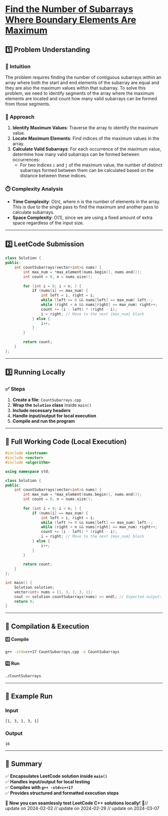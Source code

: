 # **[Find the Number of Subarrays Where Boundary Elements Are Maximum](https://leetcode.com/problems/find-the-number-of-subarrays-where-boundary-elements-are-maximum/description/)**  

## **1️⃣ Problem Understanding**  
### **📌 Intuition**  
The problem requires finding the number of contiguous subarrays within an array where both the start and end elements of the subarray are equal and they are also the maximum values within that subarray. To solve this problem, we need to identify segments of the array where the maximum elements are located and count how many valid subarrays can be formed from those segments.

### **🚀 Approach**  
1. **Identify Maximum Values**: Traverse the array to identify the maximum value.
2. **Locate Maximum Elements**: Find indices of the maximum values in the array.
3. **Calculate Valid Subarrays**: For each occurrence of the maximum value, determine how many valid subarrays can be formed between occurrences:
   - For two indices `i` and `j` of the maximum value, the number of distinct subarrays formed between them can be calculated based on the distance between these indices.

### **⏱️ Complexity Analysis**  
- **Time Complexity**: O(n), where n is the number of elements in the array. This is due to the single pass to find the maximum and another pass to calculate subarrays.
- **Space Complexity**: O(1), since we are using a fixed amount of extra space regardless of the input size.

---  

## **2️⃣ LeetCode Submission**  
```cpp
class Solution {
public:
    int countSubarrays(vector<int>& nums) {
        int max_num = *max_element(nums.begin(), nums.end());
        int count = 0, n = nums.size();
        
        for (int i = 0; i < n; ) {
            if (nums[i] == max_num) {
                int left = i, right = i;
                while (left >= 0 && nums[left] == max_num) left--;
                while (right < n && nums[right] == max_num) right++;
                count += (i - left) * (right - i);
                i = right; // Move to the next {max_num} block
            } else {
                i++;
            }
        }
        
        return count;
    }
};  
```  

---  

## **3️⃣ Running Locally**  
### **✅ Steps**  
1. **Create a file**: `CountSubarrays.cpp`  
2. **Wrap the `Solution` class** inside `main()`  
3. **Include necessary headers**  
4. **Handle input/output for local execution**  
5. **Compile and run the program**  

---  

## **📝 Full Working Code (Local Execution)**  
```cpp
#include <iostream>
#include <vector>
#include <algorithm>

using namespace std;

class Solution {
public:
    int countSubarrays(vector<int>& nums) {
        int max_num = *max_element(nums.begin(), nums.end());
        int count = 0, n = nums.size();
        
        for (int i = 0; i < n; ) {
            if (nums[i] == max_num) {
                int left = i, right = i;
                while (left >= 0 && nums[left] == max_num) left--;
                while (right < n && nums[right] == max_num) right++;
                count += (i - left) * (right - i);
                i = right; // Move to the next {max_num} block
            } else {
                i++;
            }
        }
        
        return count;
    }
};

int main() {
    Solution solution;
    vector<int> nums = {1, 3, 1, 3, 1};
    cout << solution.countSubarrays(nums) << endl; // Expected output: 16
    return 0;
}  
```  

---  

## **🔧 Compilation & Execution**  
#### **1️⃣ Compile**  
```bash
g++ -std=c++17 CountSubarrays.cpp -o CountSubarrays
```  

#### **2️⃣ Run**  
```bash
./CountSubarrays
```  

---  

## **🎯 Example Run**  
### **Input**  
```
[1, 3, 1, 3, 1]
```  
### **Output**  
```
16
```  

---  

## **📌 Summary**  
✅ **Encapsulates LeetCode solution inside `main()`**  
✅ **Handles input/output for local testing**  
✅ **Compiles with `g++ -std=c++17`**  
✅ **Provides structured and formatted execution steps**  

🚀 **Now you can seamlessly test LeetCode C++ solutions locally!** 🚀// update on 2024-02-02
// update on 2024-02-29
// update on 2024-03-07
